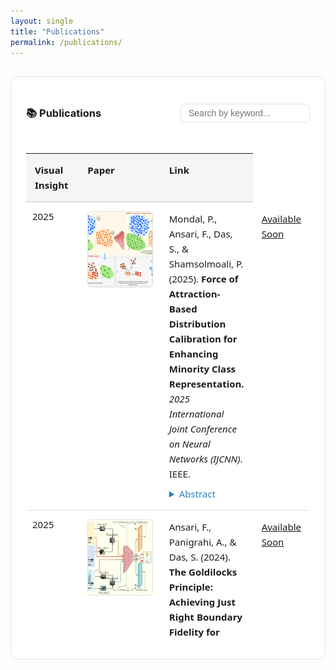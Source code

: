 ```yaml
---
layout: single
title: "Publications"
permalink: /publications/
---
```



<style>
  :root {
    --bg-color: #ffffff;
    --text-color: #1c1c1c;
    --border-color: #e0e0e0;
    --highlight: #2980b9;
    --hover-bg: #f5f5f5;
  }

  @media (prefers-color-scheme: dark) {
    :root {
      --bg-color: #121212;
      --text-color: #e0e0e0;
      --border-color: #2c2c2c;
      --highlight: #4da6ff;
      --hover-bg: #1f1f1f;
    }
  }

  .pub-section {
    padding: 24px;
    background-color: var(--bg-color);
    border: 1px solid var(--border-color);
    border-radius: 12px;
    margin-top: 30px;
  }

  .pub-header {
    display: flex;
    justify-content: space-between;
    align-items: center;
    margin-bottom: 16px;
  }

  .pub-search {
    padding: 6px 12px;
    font-size: 14px;
    border: 1px solid var(--border-color);
    border-radius: 6px;
    background-color: var(--bg-color);
    color: var(--text-color);
  }

  .pub-table-wrapper {
    max-height: 800px;
    overflow-y: auto;
    overflow-x: auto;
    border-radius: 8px;
    position: relative;
  }

  .pub-table {
    width: 100%;
    border-collapse: separate;
    border-spacing: 0;
    font-family: 'Segoe UI', sans-serif;
    font-size: 15px;
    line-height: 1.6;
    color: var(--text-color);
    background-color: var(--bg-color);
    table-layout: fixed;
  }

  .pub-table thead th {
    background-color: var(--hover-bg);
    position: sticky;
    top: 0;
    z-index: 10;
    border-bottom: 2px solid var(--border-color);
  }

  .pub-table th, .pub-table td {
    padding: 14px;
    text-align: left;
    border-bottom: 1px solid var(--border-color);
    vertical-align: top;
  }

  .pub-table tr:hover {
    background-color: var(--hover-bg);
    transition: background-color 0.3s ease;
  }

  .pub-image {
    width: 180px;
    height: 120px;
    object-fit: cover;
    border-radius: 6px;
    border: 1px solid var(--border-color);
    background-color: #fff;
  }

  details summary {
    cursor: pointer;
    color: var(--highlight);
    font-weight: 500;
    margin-top: 8px;
  }

  .pub-link a {
    color: var(--highlight);
    text-decoration: none;
    font-weight: 500;
  }

  .pub-link a:hover {
    text-decoration: underline;
  }

  @media (max-width: 768px) {
    .pub-image {
      width: 100%;
      height: auto;
    }

    .pub-table td, .pub-table th {
      padding: 10px;
    }
  }
</style>

<div class="pub-section">
  <div class="pub-header">
    <h3>📚 Publications</h3>
    <input type="text" id="pubSearch" class="pub-search" placeholder="Search by keyword...">
  </div>
  <div class="pub-table-wrapper">
    <table class="pub-table" id="pubTable">
      <thead style="position: sticky; top: 0; z-index: 2; background-color: var(--hover-bg);">
        <tr>
          <th style="width: 20%;">Visual Insight</th>
          <th style="width: 60%;">Paper</th>
          <th style="width: 12%;">Link</th>
        </tr>
      </thead>
      <tbody>
    <tr>
      <td style="white-space: nowrap; padding: 10px;">2025</td>
      <td><img src="assets/publications/mot_diag.png" alt="Thumbnail" class="pub-image"></td>
      <td>
        Mondal, P., Ansari, F., Das, S., & Shamsolmoali, P. (2025). <strong>Force of Attraction-Based Distribution Calibration for Enhancing Minority Class Representation.</strong> 
        <em>2025 International Joint Conference on Neural Networks (IJCNN)</em>. IEEE.
          <details style="margin-top: 8px;">
            <summary style="cursor: pointer; color: #2980b9;">Abstract</summary>
            <p style="margin-top: 6px;">
        Imbalanced image datasets pose significant challenges for developing robust classifiers, particularly when certain classes are heavily underrepresented. To tackle this issue, we propose Density-Driven Attraction (DDA) Oversampling, a novel technique designed to improve class representation in the latent space. Our approach begins by projecting images into disentangled latent representations, ensuring clear separation between classes and precise identification of subclasses. At the core of this method is the Density-Driven Attraction Force (DDAF), a mechanism inspired by gravitational forces. DDAF quantifies the attraction between components of well-represented and underrepresented classes, adjusting the attraction based on the density of each component. This process recalibrates the distributions of underrepresented classes by leveraging their strongest attractions, effectively simulating the natural principles of mass attraction. Extensive classification experiments on six multiclass imbalanced datasets demonstrate that DDA Oversampling outperforms existing state-of-the-art methods, resulting in more accurate and balanced class distributions.     
  </p>
   </details> 
      </td>
      <td><a href="https://ieeexplore.ieee.org/" target="_blank"><span><i class="fas fa-scroll"></i>Available Soon</span></a></td>
    </tr>
    <tr>
      <td style="white-space: nowrap; padding: 10px;">2025</td>
      <td><img src="assets/publications/goldilock.png" alt="Thumbnail" class="pub-image"></td>
      <td>
        Ansari, F., Panigrahi, A., & Das, S. (2024). <strong>The Goldilocks Principle: Achieving Just Right Boundary Fidelity for Long-Tailed Classification.</strong> 
        <em>IEEE Transactions on Emerging Topics in Computational Intelligence</em>.         
        <details style="margin-top: 8px;">
            <summary style="cursor: pointer; color: #2980b9;">Abstract</summary>
            <p style="margin-top: 6px;">
        This study addresses the challenges of learning from long-tailed class imbalances in deep neural networks, particularly for image recognition. Long-tailed class imbalances occur when a dataset's class distribution is highly skewed, with a few head classes containing many instances and numerous tail classes having fewer instances. This imbalance becomes problematic when traditional classification methods, especially deep learning models, prioritize accuracy in the more frequent classes, neglecting the less common ones. 
Furthermore, these methods struggle to maintain consistent boundary fidelity—decision boundaries that are sharp enough to distinguish classes yet smooth enough to generalize well. Hard boundaries, often caused by overfitting tail classes, amplify intra-class variations, while overly soft boundaries blur distinctions between classes, reducing classification accuracy.
We propose a dual-branch network with a shared feature extractor to overcome these challenges. This network uses instance and median samplers for head and medium classes and a reverse sampler for tail classes. Additionally, we implement a specialized loss function as a feature regularizer to reduce the model's sensitivity to irrelevant intra-class variations during classification. This loss function dynamically modulates feature representation alignment, promoting cohesive intra-class structures and clear inter-class separations. To achieve this, our framework incorporates two key components: Dual-Branch Sampler-Guided Mixup (DBSGM) and Adaptive Class-Aware Feature Regularizer (ACFR), which work together to balance class representation and refine decision boundaries.
Integrating DBSGM and ACFR during training helps shape decision boundaries that align with class semantics. To ensure class boundaries are appropriately defined, we propose the temperature-adaptive supervised contrastive loss (TASCL) within the ACFR module, achieving the right balance between smoothness and sharpness. Our single-stage, end-to-end framework demonstrates significant performance improvements, offering a promising solution to the challenges of long-tailed class imbalances in deep learning. 
            </p>
          </details> 
      </td>
      <td><a href="https://ieeexplore.ieee.org/" target="_blank"><span><i class="fas fa-scroll"></i>Available Soon</span></a></td>
    </tr>
    <tr>
      <td style="white-space: nowrap; padding: 10px;">2024</td>
      <td><img src="assets/publications/skin_fairness.jpg" alt="Thumbnail" class="pub-image"></td>
      <td>
        Ansari, F., Chakraborti, T., & Das, S. (2024). <strong>Algorithmic Fairness in Lesion Classification by Mitigating Class Imbalance and Skin Tone Bias.</strong> 
        <em>International Conference on Medical Image Computing and Computer-Assisted Intervention</em>, 373–382. Springer Nature Switzerland Cham.
         <details style="margin-top: 8px;">
            <summary style="cursor: pointer; color: #2980b9;">Abstract</summary>
            <p style="margin-top: 6px;">
Deep learning models have shown considerable promise in the classification of skin lesions. However, a notable challenge arises from their inherent bias towards dominant skin tones and the issue of imbalanced class representation. This study introduces a novel data augmentation technique designed to address these limitations. Our approach harnesses contextual information from the prevalent class to synthesize various samples representing minority classes. Using a mixup-based algorithm guided by an adaptive sampler, our method effectively tackles bias and class imbalance issues. The adaptive sampler dynamically adjusts sampling probabilities based on the network’s meta-set performance, enhancing overall accuracy. Our research demonstrates the efficacy of this approach in mitigating skin tone bias and achieving robust lesion classification across a spectrum of diverse skin colors from two distinct benchmark datasets, offering promising implications for improving dermatological diagnostic systems.
        </p>
          </details> 
      </td>
      <td><a href="https://link.springer.com/chapter/10.1007/978-3-031-72378-0_35" target="_blank"><span><i class="fas fa-scroll"></i>Paper</span></a></td>
    </tr>
    <tr>
      <td style="white-space: nowrap; padding: 10px;">2024</td>
      <td><img src="assets/publications/cco_oversampling.jpg" alt="Thumbnail" class="pub-image"></td>
      <td>
        Mondal, P., Ansari, F., & Das, S. (2024). <strong>CCO: A cluster core-based oversampling technique for improved class-imbalanced learning.</strong> 
        <em>IEEE Transactions on Emerging Topics in Computational Intelligence</em>.
                         <details style="margin-top: 8px;">
            <summary style="cursor: pointer; color: #2980b9;">Abstract</summary>
            <p style="margin-top: 6px;">
        Supervised classification problems from the real world typically face a challenge characterized by the scarcity of samples in one or more target classes compared to the rest of the majority classes. In response to such class imbalance, we propose an oversampling technique based on clustering, aiming to populate the minority class with synthetic samples. This approach capitalizes on the notion of “Cluster Cores,” representing locally dense regions within clusters. These Cluster Cores act as central, densely crowded areas that capture intricate topological properties of the corresponding clusters, especially in complex datasets with a non-convex spatial orientation in the feature space. By concentrating on these high-density regions, our clustering-based oversampling technique generates synthetic samples within the convex hull region of minority class instances in the formed clusters. This strategy ensures the creation of points that align with the data space and considers each minority instance within a specific cluster, thereby averting the problems encountered due to the generation of artificial samples by mere linear combination of the minority class data points, as is encountered in SMOTE (Synthetic Minority Oversampling Technique)-based algorithms. To assess the efficacy of our proposal, we conducted experimental comparisons against several cutting-edge algorithms, considering an array of evaluation metrics on well-known datasets used in the literature for both binary and multi-class classification. Additionally, we undertook a detailed ablation study, scrutinized existing algorithms in our context, delineated their strengths and limitations, and contemplated potential research directions in this domain.
           </p>
          </details>
      </td>
      <td><a href="https://ieeexplore.ieee.org/document/10555431" target="_blank"><span><i class="fas fa-scroll"></i>Paper</span></a></td>
    </tr>
    <tr>
      <td style="white-space: nowrap; padding: 10px;">2024</td>
      <td><img src="assets/publications/mo2e_experts.jpg" alt="Thumbnail" class="pub-image"></td>
      <td>
        Ansari, F., Bhattacharya, A., Saha, B., & Das, S. (2024). <strong>Mo2E: Mixture of Two Experts for Class-Imbalanced Learning from Medical Images.</strong> 
        <em>2024 IEEE International Symposium on Biomedical Imaging (ISBI)</em>, 1–5. IEEE.
                         <details style="margin-top: 8px;">
            <summary style="cursor: pointer; color: #2980b9;">Abstract</summary>
            <p style="margin-top: 6px;">
        Class imbalance in the medical image dataset is almost inherent due to the limited availability of clinical data for certain diseases and patient populations. Under-represented classes in the training set affect the classification task because the classifier tends to learn more from the majority classes, which are more common in the dataset and ignore data from the minority classes. To mitigate this issue, we propose a method to learn using two different convolutional neural network-based experts; such experts try to learn boundaries within the head classes, between the head and tail classes, and within the tail classes. During expert training, we integrate the MixUp regularization method to augment imbalanced data, employing distinct data sampling strategies for more effective mixing compared to random selection in traditional MixUp. During the inference phase, we combine the logits of the different experts based on their expertise in the corresponding classes. This way, we can improve the accuracy of the head and tail classes. Experiments using highly imbalanced and long-tailed datasets demonstrate the effectiveness of the suggested framework.
           </p>
          </details>
      </td>
      <td><a href="https://ieeexplore.ieee.org/document/10635212" target="_blank"><span><i class="fas fa-scroll"></i>Paper</span></a></td>
    </tr>
    <tr>
      <td style="white-space: nowrap; padding: 10px;">2023</td>
      <td><img src="assets/publications/minority_statistics.jpg" alt="Thumbnail" class="pub-image"></td>
      <td>
        Ansari, F., Das, S., & Shamsolmoali, P. (2023). <strong>Handling class imbalance by estimating minority class statistics.</strong> 
        <em>2023 International Joint Conference on Neural Networks (IJCNN)</em>, 1–8. IEEE.
         <details style="margin-top: 8px;">
            <summary style="cursor: pointer; color: #2980b9;">Abstract</summary>
            <p style="margin-top: 6px;">
             The problem of class imbalance arises in machine learning due to the unequal class-specific distribution of data, where most samples belong to one class, and only a few represent the others. To tackle this issue, one paradigm is to use oversampling techniques that synthesize artificial samples of the minority class using the convex combination of the minority class samples taken in some specialized way for different methods. Existing methods do not take into account any information regarding the actual distribution of the minority class, which leads to inconsistencies between the generated distribution and the actual distribution that the minority class might have. In this paper, we propose a parametrization-based method that tries to estimate the statistics of the minority class samples using the statistics of the nearby classes. Using the different hyperparameters, we can control the distribution such that it may approximate the original distribution. Experiments using synthetic and real-world benchmark datasets demonstrate the usefulness of our techniques across multiple metrics.
            </p>
          </details>
      </td>
      <td><a href="https://ieeexplore.ieee.org/document/10191975" target="_blank"><span><i class="fas fa-scroll"></i>Paper</span></a></td>
    </tr>
  </tbody>
    </table>
  </div>
</div>

<script>
  document.getElementById('pubSearch').addEventListener('input', function () {
    const filter = this.value.toLowerCase();
    const rows = document.querySelectorAll('#pubTable tbody tr');
    rows.forEach(row => {
      row.style.display = row.innerText.toLowerCase().includes(filter) ? '' : 'none';
    });
  });
</script>

